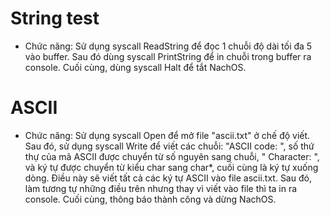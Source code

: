 # String test
- Chức năng: Sử dụng syscall ReadString để đọc 1 chuỗi độ dài tối đa 5 vào buffer. Sau đó dùng syscall PrintString để in chuỗi trong buffer ra console. Cuối cùng, dùng syscall Halt để tắt NachOS.
# ASCII
- Chức năng: Sử dụng syscall Open để mở file "ascii.txt" ở chế độ viết. Sau đó, sử dụng syscall Write để viết các chuỗi: "ASCII code: ", số thứ thự của mã ASCII được chuyển từ số nguyên sang chuỗi, " Character: ", và ký tự được chuyển từ kiểu char sang char*, cuối cùng là ký tự xuống dòng. Điều này sẽ viết tất cả các ký tự ASCII vào file ascii.txt. Sau đó, làm tương tự những điều trên nhưng thay vì viết vào file thì ta in ra console. Cuối cùng, thông báo thành công và dừng NachOS.